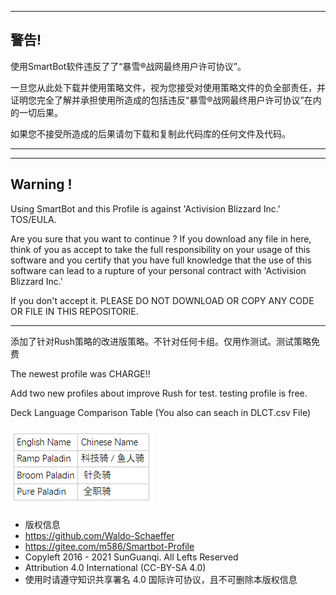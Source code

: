 ---------------------------
警告!
---------------------------
使用SmartBot软件违反了了“暴雪®战网最终用户许可协议”。

一旦您从此处下载并使用策略文件，视为您接受对使用策略文件的负全部责任，并证明您完全了解并承担使用所造成的包括违反“暴雪®战网最终用户许可协议”在内的一切后果。

如果您不接受所造成的后果请勿下载和复制此代码库的任何文件及代码。

---------------------------

---------------------------
Warning !
---------------------------
Using SmartBot and this Profile is against 'Activision Blizzard Inc.' TOS/EULA.

Are you sure that you want to continue ? If you download any file in here, think of you as accept to take the full responsibility on your usage of this software and you certify that you have full knowledge that the use of this software can lead to a rupture of your personal contract with 'Activision Blizzard Inc.' 

If you don't accept it. PLEASE DO NOT DOWNLOAD OR COPY ANY CODE OR FILE IN THIS REPOSITORIE.

---------------------------

添加了针对Rush策略的改进版策略。不针对任何卡组。仅用作测试。测试策略免费

The newest profile was CHARGE!!

Add two new profiles about improve Rush for test. testing profile is free.

Deck Language Comparison Table (You also can seach in DLCT.csv File)

![Profession Name Table](./DLCT.png)

 * 版权信息
 * https://github.com/Waldo-Schaeffer
 * https://gitee.com/m586/Smartbot-Profile
 * Copyleft 2016 - 2021 SunGuanqi. All Lefts Reserved
 * Attribution 4.0 International (CC-BY-SA 4.0)
 * 使用时请遵守知识共享署名 4.0 国际许可协议，且不可删除本版权信息
